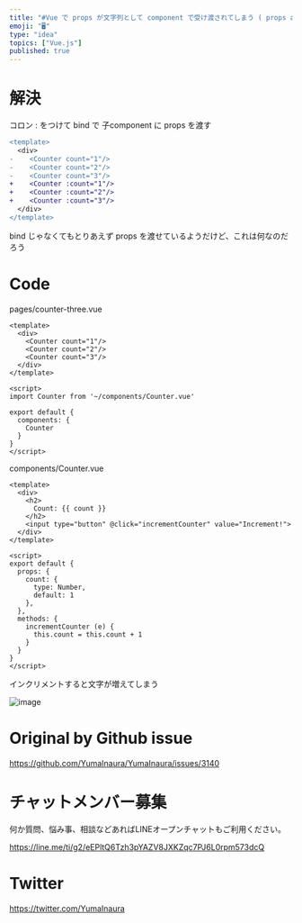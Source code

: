 ```yaml
---
title: "#Vue で props が文字列として component で受け渡されてしまう ( props as string or integer"
emoji: "🖥"
type: "idea"
topics: ["Vue.js"]
published: true
---
```


# 解決

コロン : をつけて bind で 子component に props を渡す

```diff
<template>
  <div>
-    <Counter count="1"/>
-    <Counter count="2"/>
-    <Counter count="3"/>
+    <Counter :count="1"/>
+    <Counter :count="2"/>
+    <Counter :count="3"/>
  </div>
</template>

```

bind じゃなくてもとりあえず props を渡せているようだけど、これは何なのだろう

# Code

pages/counter-three.vue

```vue
<template>
  <div>
    <Counter count="1"/>
    <Counter count="2"/>
    <Counter count="3"/>
  </div>
</template>

<script>
import Counter from '~/components/Counter.vue'

export default {
  components: {
    Counter
  }
}
</script>

```

components/Counter.vue

```vue
<template>
  <div>
    <h2>
      Count: {{ count }}
    </h2>
    <input type="button" @click="incrementCounter" value="Increment!">
  </div>
</template>

<script>
export default {
  props: {
    count: {
      type: Number,
      default: 1
    },
  },
  methods: {
    incrementCounter (e) {
      this.count = this.count + 1
    }
  }
}
</script>

```

インクリメントすると文字が増えてしまう

![image](https://user-images.githubusercontent.com/13635059/80945356-98b32480-8e26-11ea-8523-4b35e322bd6e.png)




# Original by Github issue

https://github.com/YumaInaura/YumaInaura/issues/3140











<!-- Update From Qiita API -->

# チャットメンバー募集


何か質問、悩み事、相談などあればLINEオープンチャットもご利用ください。

https://line.me/ti/g2/eEPltQ6Tzh3pYAZV8JXKZqc7PJ6L0rpm573dcQ





# Twitter


https://twitter.com/YumaInaura


<!-- Update From Qiita API -->


